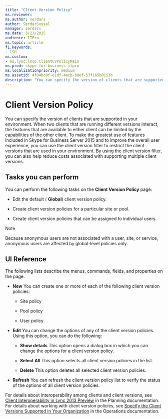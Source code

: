 ```yaml
---
title: "Client Version Policy"
ms.reviewer: 
ms.author: serdars
author: SerdarSoysal
manager: serdars
ms.date: 3/23/2015
audience: ITPro
ms.topic: article
f1.keywords:
- CSH
ms.custom:
- ms.lync.lscp.ClientCVPolicyMain
ms.prod: skype-for-business-itpro
ms.localizationpriority: medium
ms.assetid: 4f84bc0f-e1df-4acb-b8ef-57f165b0153b
description: "You can specify the version of clients that are supported in your environment. When two clients that are running different versions interact, the features that are available to either client can be limited by the capabilities of the other client. To make the greatest use of features included in Skype for Business Server 2015 and to improve the overall user experience, you can use the client version filter to restrict the client versions that are used in your environment. By using the client version filter, you can also help reduce costs associated with supporting multiple client versions."
---
```


# Client Version Policy

You can specify the version of clients that are supported in your environment. When two clients that are running different versions interact, the features that are available to either client can be limited by the capabilities of the other client. To make the greatest use of features included in Skype for Business Server 2015 and to improve the overall user experience, you can use the client version filter to restrict the client versions that are used in your environment. By using the client version filter, you can also help reduce costs associated with supporting multiple client versions.

## Tasks you can perform

You can perform the following tasks on the **Client Version Policy** page:

- Edit the default ( **Global**) client version policy.

- Create client version policies for a particular site or pool.

- Create client version policies that can be assigned to individual users.

> [!NOTE]
> Because anonymous users are not associated with a user, site, or service, anonymous users are affected by global-level policies only.

## UI Reference

The following lists describe the menus, commands, fields, and properties on the page.

- **New** You can create one or more of each of the following client version policies:

  - Site policy

  - Pool policy

  - User policy

- **Edit** You can change the options of any of the client version policies. Using this option, you can do the following:

  - **Show details** This option opens a dialog box in which you can change the options for a client version policy.

  - **Select All** This option selects all client version policies in the list.

  - **Delete** This option deletes all selected client version policies.

- **Refresh** You can refresh the client version policy list to verify the status of the options of all client version policies.

For details about interoperability among clients and client versions, see [Client Interoperability in Lync 2013 Preview](/previous-versions/office/lync-server-2013/lync-server-2013-client-interoperability-in-lync-2013) in the Planning documentation. For details about working with client version policies, see [Specify the Client Versions Supported in Your Organization](/previous-versions/office/lync-server-2013/lync-server-2013-specifying-the-client-applications-that-can-be-used-to-log-on-to-lync-server-2013) in the Operations documentation.